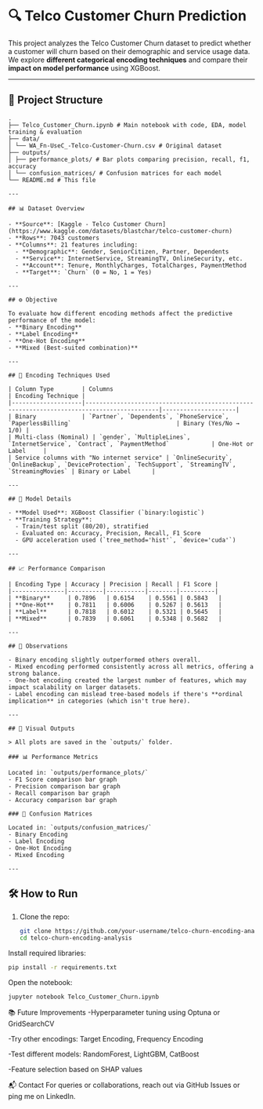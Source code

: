 # 🔍 Telco Customer Churn Prediction

This project analyzes the Telco Customer Churn dataset to predict whether a customer will churn based on their demographic and service usage data. We explore **different categorical encoding techniques** and compare their **impact on model performance** using XGBoost.

---

## 📁 Project Structure
```
.
├── Telco_Customer_Churn.ipynb # Main notebook with code, EDA, model training & evaluation
├── data/
│ └── WA_Fn-UseC_-Telco-Customer-Churn.csv # Original dataset
├── outputs/
│ ├── performance_plots/ # Bar plots comparing precision, recall, f1, accuracy
│ └── confusion_matrices/ # Confusion matrices for each model
└── README.md # This file
```

```
---

## 📊 Dataset Overview

- **Source**: [Kaggle - Telco Customer Churn](https://www.kaggle.com/datasets/blastchar/telco-customer-churn)
- **Rows**: 7043 customers  
- **Columns**: 21 features including:
  - **Demographic**: Gender, SeniorCitizen, Partner, Dependents
  - **Service**: InternetService, StreamingTV, OnlineSecurity, etc.
  - **Account**: Tenure, MonthlyCharges, TotalCharges, PaymentMethod
  - **Target**: `Churn` (0 = No, 1 = Yes)

---

## ⚙️ Objective

To evaluate how different encoding methods affect the predictive performance of the model:
- **Binary Encoding**
- **Label Encoding**
- **One-Hot Encoding**
- **Mixed (Best-suited combination)**

---

## 🧪 Encoding Techniques Used

| Column Type        | Columns                                                                                  | Encoding Technique |
|--------------------|-------------------------------------------------------------------------------------------|---------------------|
| Binary             | `Partner`, `Dependents`, `PhoneService`, `PaperlessBilling`                              | Binary (Yes/No → 1/0) |
| Multi-class (Nominal) | `gender`, `MultipleLines`, `InternetService`, `Contract`, `PaymentMethod`            | One-Hot or Label     |
| Service columns with "No internet service" | `OnlineSecurity`, `OnlineBackup`, `DeviceProtection`, `TechSupport`, `StreamingTV`, `StreamingMovies` | Binary or Label      |

---

## 🤖 Model Details

- **Model Used**: XGBoost Classifier (`binary:logistic`)
- **Training Strategy**:
  - Train/test split (80/20), stratified
  - Evaluated on: Accuracy, Precision, Recall, F1 Score
  - GPU acceleration used (`tree_method='hist'`, `device='cuda'`)

---

## 📈 Performance Comparison

| Encoding Type | Accuracy | Precision | Recall | F1 Score |
|---------------|----------|-----------|--------|----------|
| **Binary**     | 0.7896   | 0.6154    | 0.5561 | 0.5843   |
| **One-Hot**    | 0.7811   | 0.6006    | 0.5267 | 0.5613   |
| **Label**      | 0.7818   | 0.6012    | 0.5321 | 0.5645   |
| **Mixed**      | 0.7839   | 0.6061    | 0.5348 | 0.5682   |

---

## 🧾 Observations

- Binary encoding slightly outperformed others overall.
- Mixed encoding performed consistently across all metrics, offering a strong balance.
- One-hot encoding created the largest number of features, which may impact scalability on larger datasets.
- Label encoding can mislead tree-based models if there's **ordinal implication** in categories (which isn't true here).

---

## 📸 Visual Outputs

> All plots are saved in the `outputs/` folder.

### 📊 Performance Metrics

Located in: `outputs/performance_plots/`
- F1 Score comparison bar graph
- Precision comparison bar graph
- Recall comparison bar graph
- Accuracy comparison bar graph

### 🔲 Confusion Matrices

Located in: `outputs/confusion_matrices/`
- Binary Encoding
- Label Encoding
- One-Hot Encoding
- Mixed Encoding

---
```
## 🛠️ How to Run

1. Clone the repo:
   ```bash
   git clone https://github.com/your-username/telco-churn-encoding-analysis.git
   cd telco-churn-encoding-analysis
   ```
Install required libraries:

```bash
pip install -r requirements.txt
```
Open the notebook:
``` bash
jupyter notebook Telco_Customer_Churn.ipynb
```
📚 Future Improvements
-Hyperparameter tuning using Optuna or GridSearchCV

-Try other encodings: Target Encoding, Frequency Encoding

-Test different models: RandomForest, LightGBM, CatBoost

-Feature selection based on SHAP values

📬 Contact
For queries or collaborations, reach out via GitHub Issues or ping me on LinkedIn.



